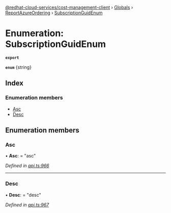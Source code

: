 [@redhat-cloud-services/cost-management-client](../README.md) › [Globals](../globals.md) › [ReportAzureOrdering](../modules/reportazureordering.md) › [SubscriptionGuidEnum](reportazureordering.subscriptionguidenum.md)

# Enumeration: SubscriptionGuidEnum

**`export`** 

**`enum`** {string}

## Index

### Enumeration members

* [Asc](reportazureordering.subscriptionguidenum.md#asc)
* [Desc](reportazureordering.subscriptionguidenum.md#desc)

## Enumeration members

###  Asc

• **Asc**: = "asc"

*Defined in [api.ts:966](https://github.com/RedHatInsights/javascript-clients/blob/master/packages/cost-management/api.ts#L966)*

___

###  Desc

• **Desc**: = "desc"

*Defined in [api.ts:967](https://github.com/RedHatInsights/javascript-clients/blob/master/packages/cost-management/api.ts#L967)*

